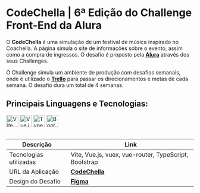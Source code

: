 # CodeChella | 6ª Edição do Challenge Front-End da Alura

O **CodeChella** é uma simulação de um festival de música inspirado no Coachella. A página simula o site de informações sobre o evento, assim como a compra de ingressos. O desafio é proposto pela **[Alura](https://www.alura.com.br/)** através dos seus Challenges.

O Challenge simula um ambiente de produção com desafios semanais, onde é utilizado o **[Trello](https://trello.com/home)** para passar os direcionamentos e metas de cada semana. O desafio dura um total de 4 semanas.

## Principais Linguagens e Tecnologias:

<div>
  <img src="https://cdn.jsdelivr.net/gh/devicons/devicon/icons/vitejs/vitejs-original.svg" width="32" alt="Vite" />
  <img src="https://cdn.jsdelivr.net/gh/devicons/devicon/icons/vuejs/vuejs-original.svg" width="32" alt="Vue.js" />
  <img src="https://cdn.jsdelivr.net/gh/devicons/devicon/icons/typescript/typescript-plain.svg" width="32" alt="TypeScript" />
  <img src="https://cdn.jsdelivr.net/gh/devicons/devicon/icons/bootstrap/bootstrap-original.svg" width="32" alt="Bootstrap" />
</div>

##

| **Descrição**        | **Link**                                                                                                       |
|----------------------|---------------------------------------------------------------------------------------------------------------|
| Tecnologias utilizadas| Vite, Vue.js, vuex, vue-router, TypeScript, Bootstrap |
| URL da Aplicação     | **[CodeChella](https://codechella-xi.vercel.app/)**                                                                                                 |
| Design do Desafio    | **[Figma](https://www.figma.com/design/xHLPBeA2ujaXbBjHMK9xh7/CodeChella-%7C-Challenge-I---Front-end-2023?node-id=48-205&t=dsQ8kShImkSRpdzv-0)** |

